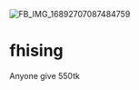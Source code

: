 ![FB_IMG_16892707087484759](https://github.com/bijoy790/fhising/assets/141554569/31c46364-822f-4f1c-9014-1e2dff494097)
# fhising
Anyone give 550tk

